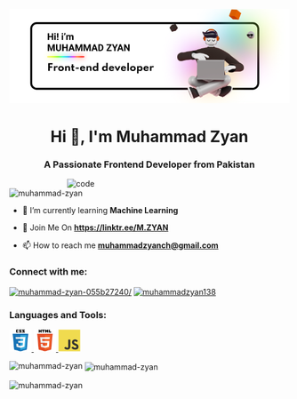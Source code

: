 ![logo](https://github.com/Muhammad-Zyan/Muhammad-Zyan/blob/main/GIT-BACK.PNG)



<h1 align="center">Hi 👋, I'm Muhammad Zyan</h1>
<h3 align="center">A Passionate Frontend Developer from Pakistan</h3>

<img align="right" alt=code width="400" src="https://i.pinimg.com/originals/f1/e7/34/f1e734f9cade86fe737a9aa404ad5677.gif">


<p align="left"> <img src="https://komarev.com/ghpvc/?username=muhammad-zyan&label=Profile%20views&color=0e75b6&style=flat" alt="muhammad-zyan" /> </p>

- 🌱 I’m currently learning **Machine Learning**

- 💬 Join Me On **https://linktr.ee/M.ZYAN**

- 📫 How to reach me **muhammadzyanch@gmail.com**

<h3 align="left">Connect with me:</h3>
<p align="left">
  <a href="https://www.linkedin.com/in/muhammad-zyan-055b27240/" target="blank"><img align="center" src="https://raw.githubusercontent.com/rahuldkjain/github-profile-readme-generator/master/src/images/icons/Social/linked-in-alt.svg" alt="muhammad-zyan-055b27240/" height="30" width="40" /></a>
  <a href="https://twitter.com/muhammadzyan138" target="blank"><img align="center" src="https://raw.githubusercontent.com/rahuldkjain/github-profile-readme-generator/master/src/images/icons/Social/twitter.svg" alt="muhammadzyan138" height="30" width="40" /></a>
</p>

<h3 align="left">Languages and Tools:</h3>
<p align="left"> <a href="https://www.w3schools.com/css/" target="_blank" rel="noreferrer"> <img src="https://raw.githubusercontent.com/devicons/devicon/master/icons/css3/css3-original-wordmark.svg" alt="css3" width="40" height="40"/> </a> <a href="https://www.w3.org/html/" target="_blank" rel="noreferrer"> <img src="https://raw.githubusercontent.com/devicons/devicon/master/icons/html5/html5-original-wordmark.svg" alt="html5" width="40" height="40"/> </a> <a href="https://developer.mozilla.org/en-US/docs/Web/JavaScript" target="_blank" rel="noreferrer"> <img src="https://raw.githubusercontent.com/devicons/devicon/master/icons/javascript/javascript-original.svg" alt="javascript" width="40" height="40"/> </a> </p>

<p><img align="left" src="https://github-readme-stats.vercel.app/api/top-langs?username=muhammad-zyan&show_icons=true&locale=en&layout=compact" alt="muhammad-zyan" /></p>

<p>&nbsp;<img align="center" src="https://github-readme-stats.vercel.app/api?username=muhammad-zyan&show_icons=true&locale=en" alt="muhammad-zyan" /></p>

<p><img align="center" src="https://github-readme-streak-stats.herokuapp.com/?user=muhammad-zyan&" alt="muhammad-zyan" /></p>
